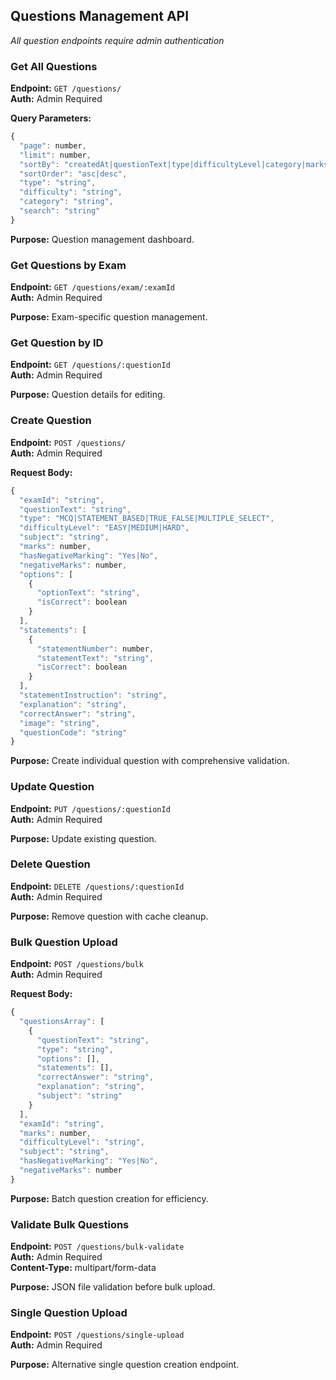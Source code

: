 ## Questions Management API

*All question endpoints require admin authentication*

### Get All Questions
**Endpoint:** `GET /questions/`  
**Auth:** Admin Required

**Query Parameters:**
```javascript
{
  "page": number,
  "limit": number,
  "sortBy": "createdAt|questionText|type|difficultyLevel|category|marks",
  "sortOrder": "asc|desc",
  "type": "string",
  "difficulty": "string",
  "category": "string",
  "search": "string"
}
```

**Purpose:** Question management dashboard.

### Get Questions by Exam
**Endpoint:** `GET /questions/exam/:examId`  
**Auth:** Admin Required

**Purpose:** Exam-specific question management.

### Get Question by ID
**Endpoint:** `GET /questions/:questionId`  
**Auth:** Admin Required

**Purpose:** Question details for editing.

### Create Question
**Endpoint:** `POST /questions/`  
**Auth:** Admin Required

**Request Body:**
```javascript
{
  "examId": "string",
  "questionText": "string",
  "type": "MCQ|STATEMENT_BASED|TRUE_FALSE|MULTIPLE_SELECT",
  "difficultyLevel": "EASY|MEDIUM|HARD",
  "subject": "string",
  "marks": number,
  "hasNegativeMarking": "Yes|No",
  "negativeMarks": number,
  "options": [
    {
      "optionText": "string",
      "isCorrect": boolean
    }
  ],
  "statements": [
    {
      "statementNumber": number,
      "statementText": "string",
      "isCorrect": boolean
    }
  ],
  "statementInstruction": "string",
  "explanation": "string",
  "correctAnswer": "string",
  "image": "string",
  "questionCode": "string"
}
```

**Purpose:** Create individual question with comprehensive validation.

### Update Question
**Endpoint:** `PUT /questions/:questionId`  
**Auth:** Admin Required

**Purpose:** Update existing question.

### Delete Question
**Endpoint:** `DELETE /questions/:questionId`  
**Auth:** Admin Required

**Purpose:** Remove question with cache cleanup.

### Bulk Question Upload
**Endpoint:** `POST /questions/bulk`  
**Auth:** Admin Required

**Request Body:**
```javascript
{
  "questionsArray": [
    {
      "questionText": "string",
      "type": "string",
      "options": [],
      "statements": [],
      "correctAnswer": "string",
      "explanation": "string",
      "subject": "string"
    }
  ],
  "examId": "string",
  "marks": number,
  "difficultyLevel": "string",
  "subject": "string",
  "hasNegativeMarking": "Yes|No",
  "negativeMarks": number
}
```

**Purpose:** Batch question creation for efficiency.

### Validate Bulk Questions
**Endpoint:** `POST /questions/bulk-validate`  
**Auth:** Admin Required  
**Content-Type:** multipart/form-data

**Purpose:** JSON file validation before bulk upload.

### Single Question Upload
**Endpoint:** `POST /questions/single-upload`  
**Auth:** Admin Required

**Purpose:** Alternative single question creation endpoint.